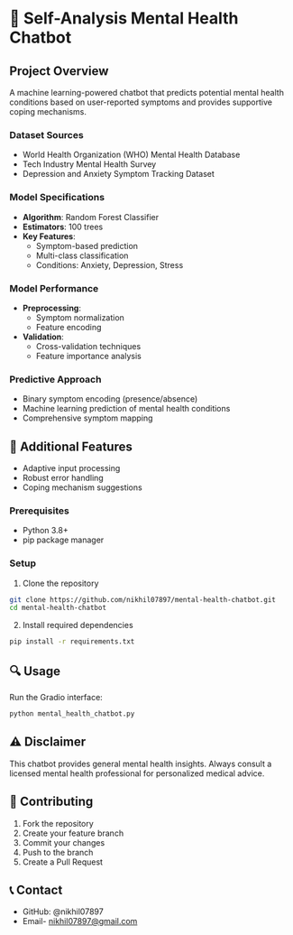# 🧠 Self-Analysis Mental Health Chatbot

## Project Overview
A machine learning-powered chatbot that predicts potential mental health conditions based on user-reported symptoms and provides supportive coping mechanisms.

### Dataset Sources
- World Health Organization (WHO) Mental Health Database
- Tech Industry Mental Health Survey
- Depression and Anxiety Symptom Tracking Dataset

### Model Specifications
- **Algorithm**: Random Forest Classifier
- **Estimators**: 100 trees
- **Key Features**: 
  - Symptom-based prediction
  - Multi-class classification
  - Conditions: Anxiety, Depression, Stress

### Model Performance
- **Preprocessing**: 
  - Symptom normalization
  - Feature encoding
- **Validation**: 
  - Cross-validation techniques
  - Feature importance analysis

### Predictive Approach
- Binary symptom encoding (presence/absence)
- Machine learning prediction of mental health conditions
- Comprehensive symptom mapping

## 🌟 Additional Features
- Adaptive input processing
- Robust error handling
- Coping mechanism suggestions

### Prerequisites
- Python 3.8+
- pip package manager

### Setup
1. Clone the repository
```bash
git clone https://github.com/nikhil07897/mental-health-chatbot.git
cd mental-health-chatbot
```

2. Install required dependencies
```bash
pip install -r requirements.txt
```

## 🔍 Usage
Run the Gradio interface:
```bash
python mental_health_chatbot.py
```
## ⚠️ Disclaimer
This chatbot provides general mental health insights. Always consult a licensed mental health professional for personalized medical advice.

## 🤝 Contributing
1. Fork the repository
2. Create your feature branch
3. Commit your changes
4. Push to the branch
5. Create a Pull Request

## 📞 Contact
- GitHub: @nikhil07897
- Email- nikhil07897@gmail.com
